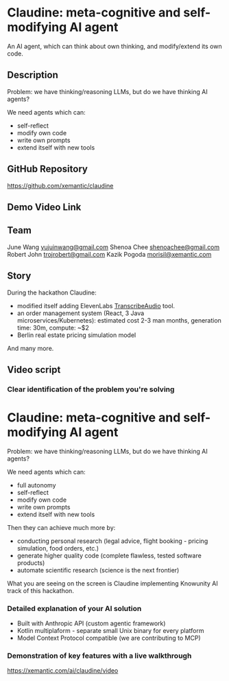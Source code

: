 # Claudine: meta-cognitive and self-modifying AI agent

An AI agent, which can think about own thinking, and modify/extend its own code.

## Description

Problem: we have thinking/reasoning LLMs, but do we have thinking AI agents?

We need agents which can:

- self-reflect
- modify own code
- write own prompts
- extend itself with new tools

## GitHub Repository

https://github.com/xemantic/claudine

## Demo Video Link

## Team

June Wang <yujuinwang@gmail.com>
Shenoa Chee <shenoachee@gmail.com>
Robert John <trojrobert@gmail.com>
Kazik Pogoda <morisil@xemantic.com>

## Story

During the hackathon Claudine:

- modified itself adding ElevenLabs [TranscribeAudio](src/commonMain/kotlin/tool/TranscribeAudio.kt) tool.
- an order management system (React, 3 Java microservices/Kubernetes): estimated cost 2-3 man months, generation time: 30m, compute: ~$2
- Berlin real estate pricing simulation model

And many more.

## Video script

### Clear identification of the problem you're solving

# Claudine: meta-cognitive and self-modifying AI agent

Problem: we have thinking/reasoning LLMs, but do we have thinking AI agents?

We need agents which can:

- full autonomy
- self-reflect
- modify own code
- write own prompts
- extend itself with new tools

Then they can achieve much more by:

- conducting personal research (legal advice, flight booking - pricing simulation, food orders, etc.)
- generate higher quality code (complete flawless, tested software products)
- automate scientific research (science is the next frontier)

What you are seeing on the screen is Claudine implementing Knowunity AI track of this hackathon. 

### Detailed explanation of your AI solution

- Built with Anthropic API (custom agentic framework)
- Kotlin multiplaform - separate small Unix binary for every platform
- Model Context Protocol compatible (we are contributing to MCP)

### Demonstration of key features with a live walkthrough



https://xemantic.com/ai/claudine/video
